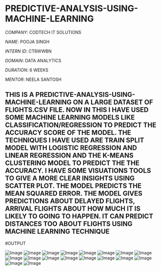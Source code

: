 # PREDICTIVE-ANALYSIS-USING-MACHINE-LEARNING

*COMPANY*: CODTECH IT SOLUTIONS

*NAME*: POOJA SINGH

*INTERN ID*: CT6WWBN

*DOMAIN*: DATA ANALYTICS

*DURATION*: 6 WEEKS

*MENTOR*: NEELA SANTOSH

## THIS IS A PREDICTIVE-ANALYSIS-USING-MACHINE-LEARNING ON A LARGE DATASET OF FLIGHTS.CSV FILE. NOW IN THIS I HAVE USED SOME MACHINE LEARNING MODELS LIKE CLASSIFICATION/REGRESSION TO PREDICT THE ACCURACY SCORE OF THE MODEL. THE TECHNIQUES I HAVE USED ARE TRAIN SPLIT MODEL WITH LOGISTIC REGRESSION AND LINEAR REGRESSION AND THE K-MEANS CLUSTERING MODEL TO PREDICT THE THE ACCURACY. I HAVE SOME VISUATIONS TOOLS TO GIVE A MORE CLEAR INSIGHTS USING SCATTER PLOT. THE MODEL PREDICTS THE MEAN SQUARED ERROR. THE MODEL GIVES PREDICTIONS ABOUT DELAYED FLIGHTS, ARRIVAL FLIGHTS ABOUT HOW MUCH IT IS LIKELY TO GOING TO HAPPEN. IT CAN PREDICT DISTANCES TOO ABOUT FLIGHTS USING MACHINE LEARNING TECHNIQUE ##

#OUTPUT

![Image](https://github.com/user-attachments/assets/2bbf5628-f0a1-4a04-8acd-47f21e5b14a3)
![Image](https://github.com/user-attachments/assets/6ea6b454-3ef7-460a-8655-bd8be6efa4be)
![Image](https://github.com/user-attachments/assets/11c8d461-9b95-4848-a825-17e26effc125)
![Image](https://github.com/user-attachments/assets/2ab59862-9be7-42b9-884c-750081f9d768)
![Image](https://github.com/user-attachments/assets/96fca8a7-76da-4aca-bb74-4ba6d219ed1a)
![Image](https://github.com/user-attachments/assets/d888737d-3d53-4521-9539-a352d5b4813e)
![Image](https://github.com/user-attachments/assets/28a63d28-9ed1-4691-8db2-5ef3f439e168)
![Image](https://github.com/user-attachments/assets/4588f1eb-f2ba-4ab0-ac08-c3cb3b3edea5)
![Image](https://github.com/user-attachments/assets/3e604a1d-3eb0-40e3-8724-3aea3ce98efc)
![Image](https://github.com/user-attachments/assets/f33ac9af-58b5-4f19-841c-f841fd23fb92)
![Image](https://github.com/user-attachments/assets/ca8f4d70-0d53-4e50-9582-83570fb4080b)
![Image](https://github.com/user-attachments/assets/7589023d-232b-43b8-9dff-8519539cc4c7)
![Image](https://github.com/user-attachments/assets/e79e18b2-e332-478d-9f35-abce0d1abf13)
![Image](https://github.com/user-attachments/assets/b99bac97-b24a-4c95-89f7-51e670dc9792)
![Image](https://github.com/user-attachments/assets/e4191dde-2cf7-4e1d-a73a-6005db3189ad)
![Image](https://github.com/user-attachments/assets/a8dae4fb-0c69-43fd-9541-1b481a8630f8)
![Image](https://github.com/user-attachments/assets/20e0917b-c03d-4d52-bb23-87c243380bb0)
![Image](https://github.com/user-attachments/assets/ba869fea-9257-4d1a-beaa-bf4448df39a9)
